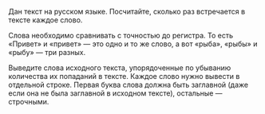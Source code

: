 Дан текст на русском языке. Посчитайте, сколько раз встречается в тексте каждое слово.

Слова необходимо сравнивать с точностью до регистра. То есть «Привет» и «привет» — это одно и то же слово, а вот «рыба», «рыбы» и «рыбу» — три разных.

Выведите слова исходного текста, упорядоченные по убыванию количества их попаданий в тексте. Каждое слово нужно вывести в отдельной строке. Первая буква слова должна быть заглавной (даже если она не была заглавной в исходном тексте), остальные — строчными.
